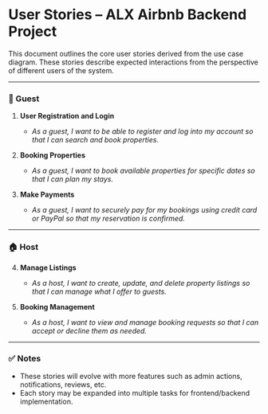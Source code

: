 # User Stories – ALX Airbnb Backend Project

This document outlines the core user stories derived from the use case diagram. These stories describe expected interactions from the perspective of different users of the system.

---

### 👤 Guest

1. **User Registration and Login**
   - *As a guest, I want to be able to register and log into my account so that I can search and book properties.*

2. **Booking Properties**
   - *As a guest, I want to book available properties for specific dates so that I can plan my stays.*

3. **Make Payments**
   - *As a guest, I want to securely pay for my bookings using credit card or PayPal so that my reservation is confirmed.*

---

### 🏠 Host

4. **Manage Listings**
   - *As a host, I want to create, update, and delete property listings so that I can manage what I offer to guests.*

5. **Booking Management**
   - *As a host, I want to view and manage booking requests so that I can accept or decline them as needed.*

---

### ✅ Notes

- These stories will evolve with more features such as admin actions, notifications, reviews, etc.
- Each story may be expanded into multiple tasks for frontend/backend implementation.

